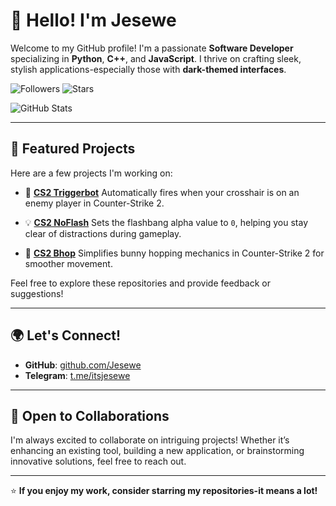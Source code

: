 # 👋 Hello! I'm Jesewe

Welcome to my GitHub profile! I'm a passionate **Software Developer** specializing in **Python**, **C++**, and **JavaScript**. I thrive on crafting sleek, stylish applications-especially those with **dark-themed interfaces**.

![Followers](https://img.shields.io/github/followers/jesewe?style=for-the-badge&logo=github&color=D5006D)  ![Stars](https://img.shields.io/github/stars/jesewe?style=for-the-badge&logo=github&color=D5006D)

![GitHub Stats](https://github-readme-stats.vercel.app/api?username=Jesewe&show_icons=true&theme=radical)  

---

## 📂 Featured Projects

Here are a few projects I'm working on:

- 🔫 **[CS2 Triggerbot](https://github.com/Jesewe/cs2-triggerbot)**
  Automatically fires when your crosshair is on an enemy player in Counter-Strike 2.

- 💡 **[CS2 NoFlash](https://github.com/Jesewe/cs2-noflash)**
  Sets the flashbang alpha value to `0`, helping you stay clear of distractions during gameplay.

- 🐇 **[CS2 Bhop](https://github.com/Jesewe/cs2-bhop)**
  Simplifies bunny hopping mechanics in Counter-Strike 2 for smoother movement.

Feel free to explore these repositories and provide feedback or suggestions!

---

## 🌍 Let's Connect!

- **GitHub**: [github.com/Jesewe](https://github.com/Jesewe)  
- **Telegram**: [t.me/itsjesewe](https://t.me/itsjesewe)

---

## 💼 Open to Collaborations

I'm always excited to collaborate on intriguing projects! Whether it’s enhancing an existing tool, building a new application, or brainstorming innovative solutions, feel free to reach out.

---

⭐️ **If you enjoy my work, consider starring my repositories-it means a lot!**
